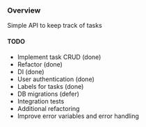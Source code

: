 ### Overview ###

Simple API to keep track of tasks

#### TODO ####

- Implement task CRUD (done)
- Refactor (done)
- DI (done)
- User authentication (done)
- Labels for tasks (done)
- DB migrations (defer)
- Integration tests
- Additional refactoring
- Improve error variables and error handling
